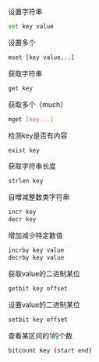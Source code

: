 设置字符串
```bash
set key value
```
设置多个
```bash
mset [key value...]
```
获取字符串
```bash
get key
```
获取多个（much）
```bash
mget [key...]
```
检测key是否有内容
```bash
exist key
```
获取字符串长度
```bash
strlen key
```
自增减整数类字符串
```bash
incr key
decr key
```
增加减少特定数值
```bash
incrby key value
decrby key value
```
获取value的二进制某位
```bash
getbit key offset
```
设置value的二进制某位
```bash
setbit key offset
```
查看某区间的1的个数
```bash
bitcount key (start end)
```